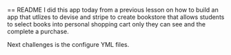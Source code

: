 == README
I did this app today from a previous lesson on how to build an app that utlizes to devise and stripe to create bookstore that allows students to select books into personal shopping cart only they can see and the complete a purchase. 

Next challenges is the configure YML files.
